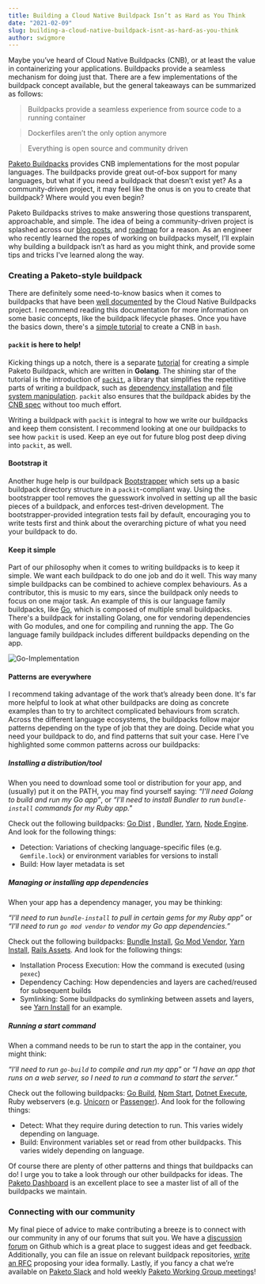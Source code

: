 ```yaml
---
title: Building a Cloud Native Buildpack Isn’t as Hard as You Think
date: "2021-02-09"
slug: building-a-cloud-native-buildpack-isnt-as-hard-as-you-think
author: swigmore
---
```


Maybe you’ve heard of Cloud Native Buildpacks (CNB), or at least the value in containerizing your applications. Buildpacks provide a seamless mechanism for doing just that. There are a few implementations of the buildpack concept available, but the general takeaways can be summarized as follows:

> Buildpacks provide a seamless experience from source code to a running container

> Dockerfiles aren’t the only option anymore

> Everything is open source and community driven

[Paketo Buildpacks](https://paketo.io) provides CNB implementations for the most popular languages. The buildpacks provide great out-of-box support for many languages, but what if you need a buildpack that doesn’t exist yet? As a community-driven project, it may feel like the onus is on you to create that buildpack? Where would you even begin?

Paketo Buildpacks strives to make answering those questions transparent, approachable, and simple. The idea of being a community-driven project is splashed across our [blog posts](/posts/get-to-know-paketo-buildpacks), and [roadmap](/posts/2021-roadmap) for a reason. As an engineer who recently learned the ropes of working on buildpacks myself, I’ll explain why building a buildpack isn’t as hard as you might think, and provide some tips and tricks I've learned along the way.

### Creating a Paketo-style buildpack

There are definitely some need-to-know basics when it comes to buildpacks that have been [well documented](https://buildpacks.io/docs/concepts/) by the Cloud Native Buildpacks project. I recommend reading this documentation for more information on some basic concepts, like the buildpack lifecycle phases. Once you have the basics down, there's a [simple tutorial](https://buildpacks.io/docs/buildpack-author-guide/create-buildpack/) to create a CNB in `bash`.

#### `packit` is here to help!

Kicking things up a notch, there is a separate [tutorial](https://paketo.io/docs/tutorials/create-paketo-buildpack/) for creating a simple Paketo Buildpack, which are written in **Golang**. The shining star of the tutorial is the introduction of [`packit`](https://github.com/paketo-buildpacks/packit), a library that simplifies the repetitive parts of writing a buildpack, such as [dependency installation](https://github.com/paketo-buildpacks/packit/blob/main/postal) and [file system manipulation](https://github.com/paketo-buildpacks/packit/blob/main/fs). `packit` also ensures that the buildpack abides by the [CNB spec](https://github.com/buildpacks/spec) without too much effort.

Writing a buildpack with `packit` is integral to how we write our buildpacks and keep them consistent. I recommend looking at one our buildpacks to see how `packit` is used. Keep an eye out for future blog post deep diving into `packit`, as well.

#### Bootstrap it

Another huge help is our buildpack [Bootstrapper](https://github.com/paketo-community/bootstrapper) which sets up a basic buildpack directory structure in a `packit`-compliant way. Using the bootstrapper tool removes the guesswork involved in setting up all the basic pieces of a buildpack, and enforces test-driven development. The bootstrapper-provided integration tests fail by default, encouraging you to write tests first and think about the overarching picture of what you need your buildpack to do.

#### Keep it simple

Part of our philosophy when it comes to writing buildpacks is to keep it simple. We want each buildpack to do one job and do it well. This way many simple buildpacks can be combined to achieve complex behaviours. As a contributor, this is music to my ears, since the buildpack only needs to focus on one major task. An example of this is our language family buildpacks, like [Go](https://github.com/paketo-buildpacks/go), which is composed of multiple small buildpacks. There's a buildpack for installing Golang, one for vendoring dependencies with Go modules, and one for compiling and running the app. The Go language family buildpack includes different buildpacks depending on the app.

![Go-Implementation](/images/posts/0004/go-implementation.jpg)

#### Patterns are everywhere

I recommend taking advantage of the work that’s already been done. It's far more helpful to look at what other buildpacks are doing as concrete examples than to try to architect complicated behaviours from scratch. Across the different language ecosystems, the buildpacks follow major patterns depending on the type of job that they are doing. Decide what you need your buildpack to do, and find patterns that suit your case. Here I’ve highlighted some common patterns across our buildpacks:

##### Installing a distribution/tool

When you need to download some tool or distribution for your app, and (usually) put it on the PATH, you may find yourself saying:
*“I'll need Golang to build and run my Go app”*, or
*“I'll need to install Bundler to run `bundle-install` commands for my Ruby app."*

Check out the following buildpacks: [Go Dist](https://github.com/paketo-buildpacks/go-dist) , [Bundler](https://github.com/paketo-buildpacks/bundler), [Yarn](https://github.com/paketo-buildpacks/yarn), [Node Engine](https://github.com/paketo-buildpacks/node-engine). And look for the following things:

* Detection: Variations of checking language-specific files (e.g. `Gemfile.lock`) or environment variables for versions to install
* Build: How layer metadata is set

##### Managing or installing app dependencies

When your app has a dependency manager, you may be thinking:

*“I'll need to run `bundle-install` to pull in certain gems for my Ruby app”* or 
*“I'll need to run `go mod vendor` to vendor my Go app dependencies.”*

Check out the following buildpacks: [Bundle Install](https://github.com/paketo-buildpacks/bundle-install), [Go Mod Vendor](https://github.com/paketo-buildpacks/go-mod-vendor), [Yarn Install](https://github.com/paketo-buildpacks/yarn-install), [Rails Assets](https://github.com/paketo-buildpacks/rails-assets). And look for the following things:

* Installation Process Execution: How the command is executed (using `pexec`)
* Dependency Caching: How dependencies and layers are cached/reused for subsequent builds
* Symlinking: Some buildpacks do symlinking between assets and layers, see [Yarn Install](https://github.com/paketo-buildpacks/yarn-install) for an example.

##### Running a start command

When a command needs to be run to start the app in the container, you might think:

*“I'll need to run `go-build` to compile and run my app”* or
*“I have an app that runs on a web server, so I need to run a command to start the server.”*

Check out the following buildpacks: [Go Build](https://github.com/paketo-buildpacks/go-build), [Npm Start](https://github.com/paketo-buildpacks/npm-start), [Dotnet Execute](https://github.com/paketo-buildpacks/dotnet-execute), Ruby webservers (e.g. [Unicorn](https://github.com/paketo-buildpacks/unicorn) or [Passenger](https://github.com/paketo-buildpacks/passenger)). And look for the following things:

* Detect: What they require during detection to run. This varies widely depending on language.
* Build: Environment variables set or read from other buildpacks. This varies widely depending on language.

Of course there are plenty of other patterns and things that buildpacks can do! I urge you to take a look through our other buildpacks for ideas. The [Paketo Dashboard](https://dashboard.paketo.io/) is an excellent place to see a master list of all of the buildpacks we maintain.

### **Connecting with our community**
My final piece of advice to make contributing a breeze is to connect with our community in any of our forums that suit you. We have a [discussion forum](http://github.com/paketo-buildpacks/feedback/discussions) on Github which is a great place to suggest ideas and get feedback. Additionally, you can file an issue on relevant buildpack repositories, [write an RFC](https://github.com/paketo-buildpacks/rfcs) proposing your idea formally. Lastly, if you fancy a chat we’re available on [Paketo Slack](https://slack.paketo.io) and hold weekly [Paketo Working Group meetings](https://github.com/paketo-buildpacks/community#working-group-meetings)!

